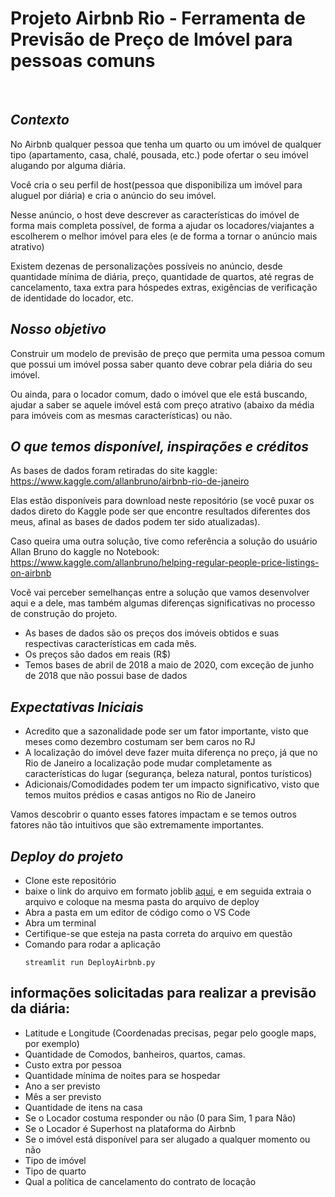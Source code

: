 # Projeto Airbnb Rio - Ferramenta de Previsão de Preço de Imóvel para pessoas comuns
<br>

## *Contexto* 
<p> No Airbnb qualquer pessoa que tenha um quarto ou um imóvel de qualquer tipo (apartamento, casa, chalé, pousada, etc.) pode ofertar o seu imóvel alugando por alguma diária.</p>

<p>Você cria o seu perfil de host(pessoa que disponibiliza um imóvel para aluguel por diária) e cria o anúncio do seu imóvel.</p>

<p>Nesse anúncio, o host deve descrever as características do imóvel de forma mais completa possível, de forma a ajudar os locadores/viajantes a escolherem o melhor imóvel para eles (e de forma a tornar o anúncio mais atrativo)</p>

<p>Existem dezenas de personalizações possíveis no anúncio, desde quantidade mínima de diária, preço, quantidade de quartos, até regras de cancelamento, taxa extra para hóspedes extras, exigências de verificação de identidade do locador, etc.</p>

## *Nosso objetivo*

Construir um modelo de previsão de preço que permita uma pessoa comum que possui um imóvel possa saber quanto deve cobrar pela diária do seu imóvel.

Ou ainda, para o locador comum, dado o imóvel que ele está buscando, ajudar a saber se aquele imóvel está com preço atrativo (abaixo da média para imóveis com as mesmas características) ou não.

## *O que temos disponível, inspirações e créditos*

As bases de dados foram retiradas do site kaggle: https://www.kaggle.com/allanbruno/airbnb-rio-de-janeiro

Elas estão disponíveis para download neste repositório (se você puxar os dados direto do Kaggle pode ser que encontre resultados diferentes dos meus, afinal as bases de dados podem ter sido atualizadas).

Caso queira uma outra solução, tive como referência a solução do usuário Allan Bruno do kaggle no Notebook: https://www.kaggle.com/allanbruno/helping-regular-people-price-listings-on-airbnb

Você vai perceber semelhanças entre a solução que vamos desenvolver aqui e a dele, mas também algumas diferenças significativas no processo de construção do projeto.

- As bases de dados são os preços dos imóveis obtidos e suas respectivas características em cada mês.
- Os preços são dados em reais (R$)
- Temos bases de abril de 2018 a maio de 2020, com exceção de junho de 2018 que não possui base de dados

## *Expectativas Iniciais*

- Acredito que a sazonalidade pode ser um fator importante, visto que meses como dezembro costumam ser bem caros no RJ
- A localização do imóvel deve fazer muita diferença no preço, já que no Rio de Janeiro a localização pode mudar completamente as características do lugar (segurança, beleza natural, pontos turísticos)
- Adicionais/Comodidades podem ter um impacto significativo, visto que temos muitos prédios e casas antigos no Rio de Janeiro

Vamos descobrir o quanto esses fatores impactam e se temos outros fatores não tão intuitivos que são extremamente importantes.

## *Deploy do projeto*
- Clone este repositório
- baixe o link do arquivo em formato joblib [aqui](https://drive.google.com/file/d/1Ph-G8HFrYwHXXWhmAuih3q_xt6h4QK1Y/view?usp=sharing), e em seguida extraia o arquivo e coloque na mesma pasta do arquivo de deploy
- Abra a pasta em um editor de código como o VS Code
- Abra um terminal
- Certifique-se que esteja na pasta correta do arquivo em questão
- Comando para rodar a aplicação 
  ```
  streamlit run DeployAirbnb.py
  ```
## informações solicitadas para realizar a previsão da diária:

- Latitude e Longitude (Coordenadas precisas, pegar pelo google maps, por exemplo)
- Quantidade de Comodos, banheiros, quartos, camas.
- Custo extra por pessoa
- Quantidade mínima de noites para se hospedar
- Ano a ser previsto
- Mês a ser previsto
- Quantidade de itens na casa
- Se o Locador costuma responder ou não (0 para Sim, 1 para Não)
- Se o Locador é Superhost na plataforma do Airbnb
- Se o imóvel está disponível para ser alugado a qualquer momento ou não
- Tipo de imóvel
- Tipo de quarto
- Qual a política de cancelamento do contrato de locação 
